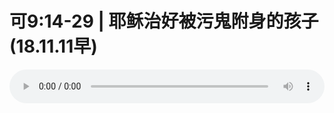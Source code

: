 # 可9:14-29 | 耶稣治好被污鬼附身的孩子(18.11.11早)

<audio style="width: 100%;" preload="false" controls controlslist="nodownload"><source src="//file.simai.life/audio/mp3/old/26660.mp3" type="audio/mpeg">Your browser does not support the audio element.</audio>


